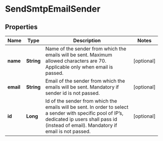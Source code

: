 
# SendSmtpEmailSender

## Properties
Name | Type | Description | Notes
------------ | ------------- | ------------- | -------------
**name** | **String** | Name of the sender from which the emails will be sent. Maximum allowed characters are 70. Applicable only when email is passed. |  [optional]
**email** | **String** | Email of the sender from which the emails will be sent. Mandatory if sender id is not passed. |  [optional]
**id** | **Long** | Id of the sender from which the emails will be sent. In order to select a sender with specific pool of IP’s, dedicated ip users shall pass id (instead of email). Mandatory if email is not passed. |  [optional]



